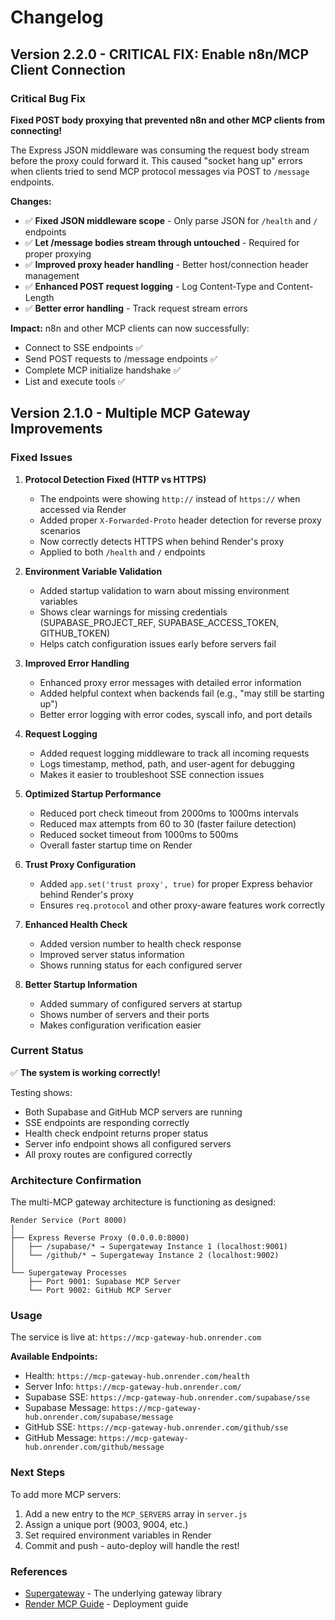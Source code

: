 # Changelog

## Version 2.2.0 - CRITICAL FIX: Enable n8n/MCP Client Connection

### Critical Bug Fix

**Fixed POST body proxying that prevented n8n and other MCP clients from connecting!**

The Express JSON middleware was consuming the request body stream before the proxy could forward it. This caused "socket hang up" errors when clients tried to send MCP protocol messages via POST to `/message` endpoints.

**Changes:**
- ✅ **Fixed JSON middleware scope** - Only parse JSON for `/health` and `/` endpoints
- ✅ **Let /message bodies stream through untouched** - Required for proper proxying
- ✅ **Improved proxy header handling** - Better host/connection header management
- ✅ **Enhanced POST request logging** - Log Content-Type and Content-Length
- ✅ **Better error handling** - Track request stream errors

**Impact:** n8n and other MCP clients can now successfully:
- Connect to SSE endpoints ✅
- Send POST requests to /message endpoints ✅
- Complete MCP initialize handshake ✅
- List and execute tools ✅

## Version 2.1.0 - Multiple MCP Gateway Improvements

### Fixed Issues

1. **Protocol Detection Fixed (HTTP vs HTTPS)**
   - The endpoints were showing `http://` instead of `https://` when accessed via Render
   - Added proper `X-Forwarded-Proto` header detection for reverse proxy scenarios
   - Now correctly detects HTTPS when behind Render's proxy
   - Applied to both `/health` and `/` endpoints

2. **Environment Variable Validation**
   - Added startup validation to warn about missing environment variables
   - Shows clear warnings for missing credentials (SUPABASE_PROJECT_REF, SUPABASE_ACCESS_TOKEN, GITHUB_TOKEN)
   - Helps catch configuration issues early before servers fail

3. **Improved Error Handling**
   - Enhanced proxy error messages with detailed error information
   - Added helpful context when backends fail (e.g., "may still be starting up")
   - Better error logging with error codes, syscall info, and port details

4. **Request Logging**
   - Added request logging middleware to track all incoming requests
   - Logs timestamp, method, path, and user-agent for debugging
   - Makes it easier to troubleshoot SSE connection issues

5. **Optimized Startup Performance**
   - Reduced port check timeout from 2000ms to 1000ms intervals
   - Reduced max attempts from 60 to 30 (faster failure detection)
   - Reduced socket timeout from 1000ms to 500ms
   - Overall faster startup time on Render

6. **Trust Proxy Configuration**
   - Added `app.set('trust proxy', true)` for proper Express behavior behind Render's proxy
   - Ensures `req.protocol` and other proxy-aware features work correctly

7. **Enhanced Health Check**
   - Added version number to health check response
   - Improved server status information
   - Shows running status for each configured server

8. **Better Startup Information**
   - Added summary of configured servers at startup
   - Shows number of servers and their ports
   - Makes configuration verification easier

### Current Status

✅ **The system is working correctly!** 

Testing shows:
- Both Supabase and GitHub MCP servers are running
- SSE endpoints are responding correctly
- Health check endpoint returns proper status
- Server info endpoint shows all configured servers
- All proxy routes are configured correctly

### Architecture Confirmation

The multi-MCP gateway architecture is functioning as designed:

```
Render Service (Port 8000)
│
├── Express Reverse Proxy (0.0.0.0:8000)
│   ├── /supabase/* → Supergateway Instance 1 (localhost:9001)
│   └── /github/* → Supergateway Instance 2 (localhost:9002)
│
└── Supergateway Processes
    ├── Port 9001: Supabase MCP Server
    └── Port 9002: GitHub MCP Server
```

### Usage

The service is live at: `https://mcp-gateway-hub.onrender.com`

**Available Endpoints:**
- Health: `https://mcp-gateway-hub.onrender.com/health`
- Server Info: `https://mcp-gateway-hub.onrender.com/`
- Supabase SSE: `https://mcp-gateway-hub.onrender.com/supabase/sse`
- Supabase Message: `https://mcp-gateway-hub.onrender.com/supabase/message`
- GitHub SSE: `https://mcp-gateway-hub.onrender.com/github/sse`
- GitHub Message: `https://mcp-gateway-hub.onrender.com/github/message`

### Next Steps

To add more MCP servers:
1. Add a new entry to the `MCP_SERVERS` array in `server.js`
2. Assign a unique port (9003, 9004, etc.)
3. Set required environment variables in Render
4. Commit and push - auto-deploy will handle the rest!

### References

- [Supergateway](https://github.com/supercorp-ai/supergateway) - The underlying gateway library
- [Render MCP Guide](https://dev.to/datitran/secure-mcp-server-with-nginx-supergateway-render-4i80) - Deployment guide

